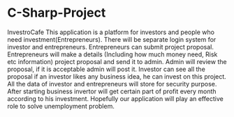 # C-Sharp-Project
InvestroCafe
This application is a platform for investors and people who need investment(Entrepreneurs). There will be separate login system for investor and entrepreneurs. Entrepreneurs can submit project proposal. Entrepreneurs will make a details (Including how much money need, Risk etc information) project proposal and send it to admin. Admin will review the proposal, if it is acceptable admin will post it. Investor can see all the proposal if an investor likes any business idea, he can invest on this project. All the data of investor and entrepreneurs will store for security purpose. After starting business invertor will get certain part of profit every month according to his investment. Hopefully our application will play an effective role to solve unemployment problem.
